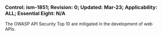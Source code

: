 ### Control: ism-1851; Revision: 0; Updated: Mar-23; Applicability: ALL; Essential Eight: N/A
<p>The OWASP API Security Top 10 are mitigated in the development of web APIs.</p>